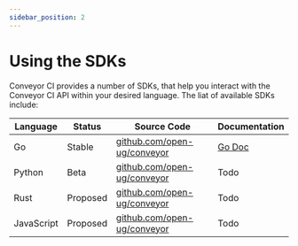 ```yaml
---
sidebar_position: 2
---
```


# Using the SDKs

Conveyor CI provides a number of SDKs, that help you interact with the Conveyor CI API within your desired language. The liat of available SDKs include:

| Language   | Status   | Source Code                                                        | Documentation                                                |
| ---------- | -------- | ------------------------------------------------------------------ | ------------------------------------------------------------ |
| Go         | Stable   | [github.com/open-ug/conveyor](https://github.com/open-ug/conveyor) | [Go Doc](https://pkg.go.dev/github.com/open-ug/conveyor/pkg) |
| Python     | Beta     | [github.com/open-ug/conveyor](https://github.com/open-ug/conveyor) | Todo                                                         |
| Rust       | Proposed | [github.com/open-ug/conveyor](https://github.com/open-ug/conveyor) | Todo                                                         |
| JavaScript | Proposed | [github.com/open-ug/conveyor](https://github.com/open-ug/conveyor) | Todo                                                         |